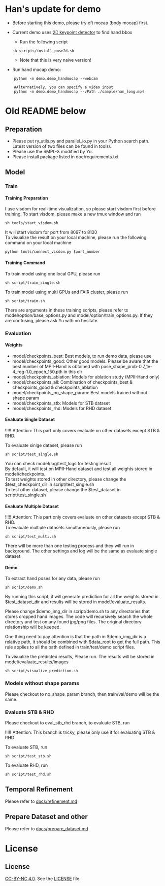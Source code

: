 # Han's update for demo
* Before starting this demo, please try eft mocap (body mocap) first.
* Current demo uses [2D keypoint detector](lightweight-human-pose-estimation.pytorch) to find hand bbox
    - Run the following script
    ```
    sh scripts/install_pose2d.sh
    ```
    - Note that this is very naive version!

* Run hand mocap demo:
```
    python -m demo.demo_handmocap --webcam

    #Alternatively, you can specify a video input
    python -m demo.demo_handmocap --vPath ./sample/han_long.mp4
```


# Old README below


## Preparation
* Please put ry_utils.py and parallel_io.py in your Python search path. Latest version of two files can be found in tools/.
* Please use the SMPL-X modified by Yu.
* Please install package listed in doc/requirements.txt




## Model

### Train

#### Training Preparation
I use visdom for real-time visualization, so please start visdom first before training. To start visdom, please make a new tmux window and run
```
sh tools/start_visdom.sh
```
It will start visdom for port from 8097 to 8130  
To visualize the result on your local machine, please run the following command on your local machine  
```
python tools/connect_visdom.py $port_number
```


#### Training Command
To train model using one local GPU, please run   
```
sh script/train_single.sh
```

To train model using multi GPUs and FAIR cluster, please run  
```
sh script/train.sh
```

There are arguments in these training scripts, please refer to model/option/base_options.py and model/option/train_options.py. If they are confusing, please ask Yu with no hesitate.


### Evaluation

#### Weights
* model/checkpoints_best: Best models, to run demo data, please use
* model/checkpoints_good: Other good models. Please be aware that the best number of MPII-Hand is obtained with pose_shape_prob-0.7_1e-4_reg-1.0_epoch_150.pth in this dir
* model/checkpoints_ablation: Models for ablation study (MPII-Hand only)
* model/checkpoints_all: Combination of checkpoints_best & checkpoints_good & checkpoints_ablation
* model/checkpoints_no_shape_param: Best models trained without shape param
* model/checkpoints_stb: Models for STB dataset
* model/checkpoints_rhd: Models for RHD dataset


#### Evaluate Single Dataset
!!!!! Attention: This part only covers evaluate on other datasets except STB & RHD.

To evaluate sinlge dataset, please run 
```
sh script/test_single.sh
```
You can check model/log/test_logs for testing result  
By default, it will test on MPII-Hand dataset and test all weights stored in model/checkpoints.   
To test weights stored in other directory, please change the $test_checkpoint_dir in script/test_single.sh  
To test other dataset, please change the $test_dataset in script/test_single.sh  


#### Evaluate Multiple Dataset
!!!!! Attention: This part only covers evaluate on other datasets except STB & RHD.  
To evaluate multiple datasets simultaneously, please run
```
sh script/test_multi.sh
```
There will be more than one testing process and they will run in background. The other settings and log will be the same as evaluate single dataset.


#### Demo
To extract hand poses for any data, please run 
```
sh script/demo.sh
```
By running this script, it will generate prediction for all the weights stored in $test_dataset_dir and results will be stored in model/evaluate_results.  

Please change $demo_img_dir in script/demo.sh to any directories that stores cropped hand images. The code will recursively search the whole directory and test on any found jpg/png files. The original directory relationship will be keeped.  

One thing need to pay attention is that the path in $demo_img_dir is a relative path, it should be combined with $data_root to get the full path. This rule applies to all the path defined in train/test/demo script files.  

To visualize the predicted results, Please run. The results will be stored in model/evaluate_results/images
```
sh script/visualize_prediction.sh
```

### Models without shape params
Please checkout to no_shape_param branch, then train/val/demo will be the same.


### Evaluate STB & RHD
Please checkout to eval_stb_rhd branch, to evaluate STB, run

!!!!! Attention: This branch is tricky, please only use it for evaluating STB & RHD

To evaluate STB, run
```
sh script/test_stb.sh
```

To evaluate RHD, run
```
sh script/test_rhd.sh
```



## Temporal Refinement
Please refer to [docs/refinement.md](docs/refinement.md)


## Prepare Dataset and other
Please refer to [docs/prepare_dataset.md](docs/prepare_dataset.md)


# License
## License
[CC-BY-NC 4.0](https://creativecommons.org/licenses/by-nc/4.0/legalcode). 
See the [LICENSE](LICENSE) file. 
